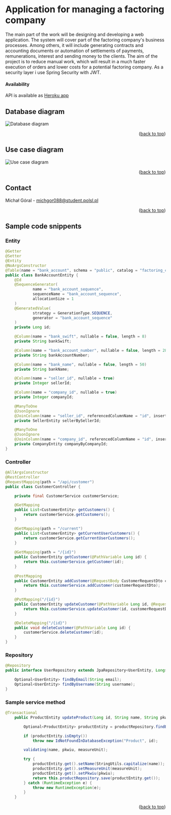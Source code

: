 <div id="top"></div>

# Application for managing a factoring company

The main part of the work will be designing and developing a web application. The system will cover part of the factoring company's business processes. Among others, it will include generating contracts and accounting documents or automation of settlements of payments, remunerations, interest and sending money to the clients. The aim of the project is to reduce manual work, which will result in a much faster execution of orders and lower costs for a potential factoring company. As a security layer i use Spring Security with JWT.


#### Availability
API is available as [Heroku app](https://factoring-company-backend.herokuapp.com/)

## Database diagram

![Database diagram](https://user-images.githubusercontent.com/43811151/147573672-678c26bb-3b25-4974-8c84-0833cae13e7a.png)

<p align="right">(<a href="#top">back to top</a>)</p>

## Use case diagram

![Use case diagram](https://user-images.githubusercontent.com/43811151/147573633-09e21e7c-e94a-4ada-b5e1-787f7db731e2.png)

<p align="right">(<a href="#top">back to top</a>)</p>

## Contact

Michał Góral - michgor088@student.polsl.pl

<p align="right">(<a href="#top">back to top</a>)</p>

## Sample code snippents

### Entity
```java
@Getter
@Setter
@Entity
@NoArgsConstructor
@Table(name = "bank_account", schema = "public", catalog = "factoring_company")
public class BankAccountEntity {
    @Id
    @SequenceGenerator(
            name = "bank_account_sequence",
            sequenceName = "bank_account_sequence",
            allocationSize = 1
    )
    @GeneratedValue(
            strategy = GenerationType.SEQUENCE,
            generator = "bank_account_sequence"
    )
    private Long id;

    @Column(name = "bank_swift", nullable = false, length = 8)
    private String bankSwift;

    @Column(name = "bank_account_number", nullable = false, length = 28, unique = true)
    private String bankAccountNumber;

    @Column(name = "bank_name", nullable = false, length = 50)
    private String bankName;

    @Column(name = "seller_id", nullable = true)
    private Integer sellerId;

    @Column(name = "company_id", nullable = true)
    private Integer companyId;

    @ManyToOne
    @JsonIgnore
    @JoinColumn(name = "seller_id", referencedColumnName = "id", insertable = false, updatable = false)
    private SellerEntity sellerBySellerId;

    @ManyToOne
    @JsonIgnore
    @JoinColumn(name = "company_id", referencedColumnName = "id", insertable = false, updatable = false)
    private CompanyEntity companyByCompanyId;
}
```

### Controller
```java 
@AllArgsConstructor
@RestController
@RequestMapping(path = "/api/customer")
public class CustomerController {

    private final CustomerService customerService;

    @GetMapping
    public List<CustomerEntity> getCustomers() {
        return customerService.getCustomers();
    }

    @GetMapping(path = "/current")
    public List<CustomerEntity> getCurrentUserCustomers() {
        return customerService.getCurrentUserCustomers();
    }
    
    @GetMapping(path = "/{id}")
    public CustomerEntity getCustomer(@PathVariable Long id) {
        return this.customerService.getCustomer(id);
    }
    
    @PostMapping
    public CustomerEntity addCustomer(@RequestBody CustomerRequestDto customerRequestDto) {
        return this.customerService.addCustomer(customerRequestDto);
    }

    @PutMapping("/{id}")
    public CustomerEntity updateCustomer(@PathVariable Long id, @RequestBody CustomerRequestDto customerRequestDto) {
        return this.customerService.updateCustomer(id, customerRequestDto);
    }

    @DeleteMapping("/{id}")
    public void deleteCustomer(@PathVariable Long id) {
        customerService.deleteCustomer(id);
    }
}
```

### Repository

```java
@Repository
public interface UserRepository extends JpaRepository<UserEntity, Long> {

    Optional<UserEntity> findByEmail(String email);
    Optional<UserEntity> findByUsername(String username);
}
```

### Sample service method

```java
@Transactional
    public ProductEntity updateProduct(Long id, String name, String pkwiu, String measureUnit) {

        Optional<ProductEntity> productEntity = productRepository.findById(id);

        if (productEntity.isEmpty())
            throw new IdNotFoundInDatabaseException("Product", id);

        validating(name, pkwiu, measureUnit);

        try {
            productEntity.get().setName(StringUtils.capitalize(name));
            productEntity.get().setMeasureUnit(measureUnit);
            productEntity.get().setPkwiu(pkwiu);
            return this.productRepository.save(productEntity.get());
        } catch (RuntimeException e) {
            throw new RuntimeException(e);
        }
    }
```
<p align="right">(<a href="#top">back to top</a>)</p>



